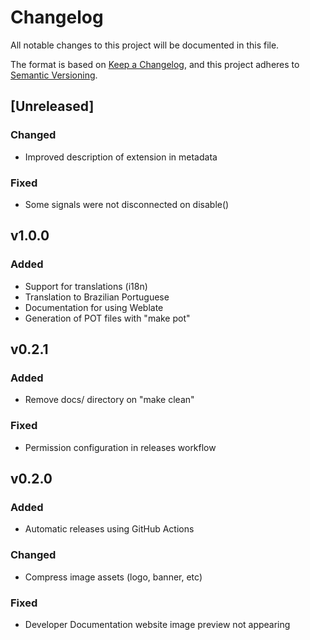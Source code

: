 # Changelog

All notable changes to this project will be documented in this file.

The format is based on [Keep a Changelog](https://keepachangelog.com/en/1.1.0/),
and this project adheres to [Semantic Versioning](https://semver.org/spec/v2.0.0.html).

## [Unreleased]

### Changed

- Improved description of extension in metadata

### Fixed

- Some signals were not disconnected on disable()

## v1.0.0

### Added

- Support for translations (i18n)
- Translation to Brazilian Portuguese
- Documentation for using Weblate
- Generation of POT files with "make pot"

## v0.2.1

### Added

- Remove docs/ directory on "make clean"

### Fixed

- Permission configuration in releases workflow

## v0.2.0

### Added

- Automatic releases using GitHub Actions

### Changed

- Compress image assets (logo, banner, etc)

### Fixed

- Developer Documentation website image preview not appearing

